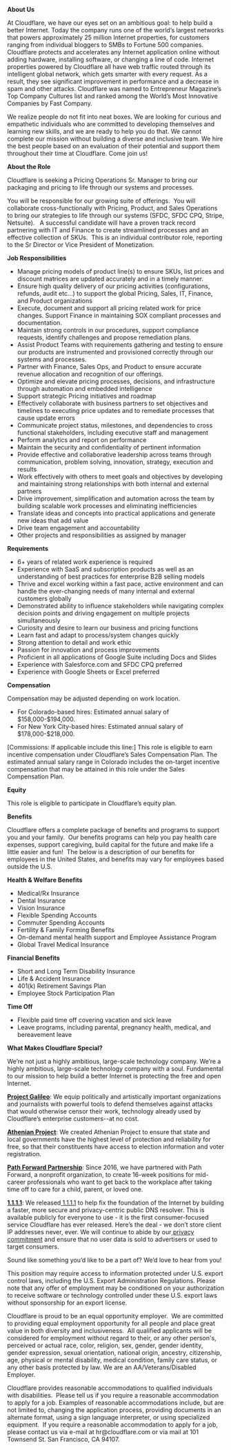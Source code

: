 <div class="content-intro">
	<div><strong>About Us</strong></div>
	<div>
		<p><span style="font-weight: 400;">At Cloudflare, we have our eyes set on an ambitious goal: to help build a better Internet. Today the company runs one of the world’s largest networks that powers approximately 25 million Internet properties, for customers ranging from individual bloggers to SMBs to Fortune 500 companies. Cloudflare protects and accelerates any Internet application online without adding hardware, installing software, or changing a line of code. Internet properties powered by Cloudflare all have web traffic routed through its intelligent global network, which gets smarter with every request. As a result, they see significant improvement in performance and a decrease in spam and other attacks. Cloudflare was named to Entrepreneur Magazine’s Top Company Cultures list and ranked among the World’s Most Innovative Companies by Fast Company.</span><span style="font-weight: 400;">&nbsp;</span></p>
		<p><span style="font-weight: 400;">We realize people do not fit into neat boxes. We are looking for curious and empathetic individuals who are committed to developing themselves and learning new skills, and we are ready to help you do that. We cannot complete our mission without building a diverse and inclusive team. We hire the best people based on an evaluation of their potential and support them throughout their time at Cloudflare. Come join us!&nbsp;</span></p>
	</div>
</div>
<p><strong>About the Role</strong></p>
<p><span style="font-weight: 400;">Cloudflare is seeking a Pricing Operations Sr. Manager to bring our packaging and pricing to life through our systems and processes.</span></p>
<p><span style="font-weight: 400;">You will be responsible for our growing suite of offerings.&nbsp; You will collaborate cross-functionally with Pricing, Product, and Sales Operations to bring our strategies to life through our systems (SFDC, SFDC CPQ, Stripe, Netsuite). &nbsp; A successful candidate will have a proven track record partnering with IT and Finance to create streamlined processes and an effective collection of SKUs.&nbsp; This is an individual contributor role, reporting to the Sr Director or Vice President of Monetization.</span></p>
<p><strong>Job Responsibilities</strong></p>
<ul>
	<li style="font-weight: 400;"><span style="font-weight: 400;">Manage pricing models of product line(s) to ensure SKUs, list prices and discount matrices are updated accurately and in a timely manner.</span></li>
	<li style="font-weight: 400;"><span style="font-weight: 400;">Ensure high quality delivery of our pricing activities (configurations, refunds, audit etc...) to support the global Pricing, Sales, IT, Finance, and Product organizations</span></li>
	<li style="font-weight: 400;"><span style="font-weight: 400;">Execute, document and support all pricing related work for price changes. Support Finance in maintaining SOX compliant processes and documentation.</span></li>
	<li style="font-weight: 400;"><span style="font-weight: 400;">Maintain strong controls in our procedures, support compliance requests, identify challenges and propose remediation plans.</span></li>
	<li style="font-weight: 400;"><span style="font-weight: 400;">Assist Product Teams with requirements gathering and testing to ensure our products are instrumented and provisioned correctly through our systems and processes.</span></li>
	<li style="font-weight: 400;"><span style="font-weight: 400;">Partner with Finance, Sales Ops, and Product to ensure accurate revenue allocation and recognition of our offerings.</span></li>
	<li style="font-weight: 400;"><span style="font-weight: 400;">Optimize and elevate pricing processes, decisions, and infrastructure through automation and embedded intelligence</span></li>
	<li style="font-weight: 400;"><span style="font-weight: 400;">Support strategic Pricing initiatives and roadmap</span></li>
	<li style="font-weight: 400;"><span style="font-weight: 400;">Effectively collaborate with business partners to set objectives and timelines to executing price updates and to remediate processes that cause update errors</span></li>
	<li style="font-weight: 400;"><span style="font-weight: 400;">Communicate project status, milestones, and dependencies to cross functional stakeholders, including executive staff and management</span></li>
	<li style="font-weight: 400;"><span style="font-weight: 400;">Perform analytics and report on performance</span></li>
	<li style="font-weight: 400;"><span style="font-weight: 400;">Maintain the security and confidentiality of pertinent information</span></li>
	<li style="font-weight: 400;"><span style="font-weight: 400;">Provide effective and collaborative leadership across teams through communication, problem solving, innovation, strategy, execution and results</span></li>
	<li style="font-weight: 400;"><span style="font-weight: 400;">Work effectively with others to meet goals and objectives by developing and maintaining strong relationships with both internal and external partners</span></li>
	<li style="font-weight: 400;"><span style="font-weight: 400;">Drive improvement, simplification and automation across the team by building scalable work processes and eliminating inefficiencies</span></li>
	<li style="font-weight: 400;"><span style="font-weight: 400;">Translate ideas and concepts into practical applications and generate new ideas that add value</span></li>
	<li style="font-weight: 400;"><span style="font-weight: 400;">Drive team engagement and accountability</span></li>
	<li style="font-weight: 400;"><span style="font-weight: 400;">Other projects and responsibilities as assigned by manager</span></li>
</ul>
<p><strong>Requirements</strong></p>
<ul>
	<li style="font-weight: 400;"><span style="font-weight: 400;">6+ years of related work experience is required</span></li>
	<li style="font-weight: 400;"><span style="font-weight: 400;">Experience with SaaS and subscription products as well as an understanding of best practices for enterprise B2B selling models</span></li>
	<li style="font-weight: 400;"><span style="font-weight: 400;">Thrive and excel working within a fast pace, active environment and can handle the ever-changing needs of many internal and external customers globally</span></li>
	<li style="font-weight: 400;"><span style="font-weight: 400;">Demonstrated ability to influence stakeholders while navigating complex decision points and driving engagement on multiple projects simultaneously</span></li>
	<li style="font-weight: 400;"><span style="font-weight: 400;">Curiosity and desire to learn our business and pricing functions</span></li>
	<li style="font-weight: 400;"><span style="font-weight: 400;">Learn fast and adapt to process/system changes quickly</span></li>
	<li style="font-weight: 400;"><span style="font-weight: 400;">Strong attention to detail and work ethic</span></li>
	<li style="font-weight: 400;"><span style="font-weight: 400;">Passion for innovation and process improvements</span></li>
	<li><span style="font-weight: 400;">Proficient in all applications of Google Suite including Docs and Slides</span></li>
	<li style="font-weight: 400;"><span style="font-weight: 400;">Experience with Salesforce.com and SFDC CPQ preferred</span></li>
	<li style="font-weight: 400;"><span style="font-weight: 400;">Experience with Google Sheets or Excel preferred</span></li>
</ul>
<p><strong>Compensation</strong></p>
<p><span style="font-weight: 400;">Compensation may be adjusted depending on work location.</span></p>
<ul>
	<li style="font-weight: 400;"><span style="font-weight: 400;">For Colorado-based hires: Estimated annual salary of $158,000-$194,000.</span></li>
	<li style="font-weight: 400;"><span style="font-weight: 400;">For New York City-based hires: Estimated annual salary of $178,000-$218,000.</span></li>
</ul>
<p><span style="font-weight: 400;">[Commissions: If applicable include this line:]</span><span style="font-weight: 400;"> This role is eligible to earn incentive compensation under Cloudflare’s Sales Compensation Plan. The estimated annual salary range in Colorado includes the on-target incentive compensation that may be attained in this role under the Sales Compensation Plan.</span></p>
<p><strong>Equity</strong></p>
<p><span style="font-weight: 400;">This role is eligible to participate in Cloudflare’s equity plan.</span></p>
<p><strong>Benefits</strong></p>
<p><span style="font-weight: 400;">Cloudflare offers a complete package of benefits and programs to support you and your family.&nbsp; Our benefits programs can help you pay health care expenses, support caregiving, build capital for the future and make life a little easier and fun!&nbsp; The below is a description of our benefits for employees in the United States, and benefits may vary for employees based outside the U.S.</span></p>
<p><strong>Health &amp; Welfare Benefits</strong></p>
<ul>
	<li style="font-weight: 400;"><span style="font-weight: 400;">Medical/Rx Insurance</span></li>
	<li style="font-weight: 400;"><span style="font-weight: 400;">Dental Insurance</span></li>
	<li style="font-weight: 400;"><span style="font-weight: 400;">Vision Insurance</span></li>
	<li style="font-weight: 400;"><span style="font-weight: 400;">Flexible Spending Accounts</span></li>
	<li style="font-weight: 400;"><span style="font-weight: 400;">Commuter Spending Accounts</span></li>
	<li style="font-weight: 400;"><span style="font-weight: 400;">Fertility &amp; Family Forming Benefits</span></li>
	<li style="font-weight: 400;"><span style="font-weight: 400;">On-demand mental health support and Employee Assistance Program</span></li>
	<li style="font-weight: 400;"><span style="font-weight: 400;">Global Travel Medical Insurance</span></li>
</ul>
<p><strong>Financial Benefits</strong></p>
<ul>
	<li style="font-weight: 400;"><span style="font-weight: 400;">Short and Long Term Disability Insurance</span></li>
	<li style="font-weight: 400;"><span style="font-weight: 400;">Life &amp; Accident Insurance</span></li>
	<li style="font-weight: 400;"><span style="font-weight: 400;">401(k) Retirement Savings Plan</span></li>
	<li style="font-weight: 400;"><span style="font-weight: 400;">Employee Stock Participation Plan</span></li>
</ul>
<p><strong>Time Off</strong></p>
<ul>
	<li style="font-weight: 400;"><span style="font-weight: 400;">Flexible paid time off covering vacation and sick leave</span></li>
	<li style="font-weight: 400;"><span style="font-weight: 400;">Leave programs, including parental, pregnancy health, medical, and bereavement leave</span></li>
</ul>
<div class="content-conclusion">
	<p><strong>What Makes Cloudflare Special?</strong></p>
	<p><span style="font-weight: 400;">We’re not just a highly ambitious, large-scale technology company. We’re a highly ambitious, large-scale technology company with a soul. Fundamental to our mission to help build a better Internet is protecting the free and open Internet.</span></p>
	<p><a href="https://blog.cloudflare.com/protecting-free-expression-online/"><strong>Project Galileo</strong></a><span style="font-weight: 400;">: We equip politically and artistically important organizations and journalists with powerful tools to defend themselves against attacks that would otherwise censor their work, technology already used by Cloudflare’s enterprise customers--at no cost.</span></p>
	<p><strong><a href="https://www.cloudflare.com/athenian/">Athenian Project</a></strong><span style="font-weight: 400;">: We created Athenian Project to ensure that state and local governments have the highest level of protection and reliability for free, so that their constituents have access to election information and voter registration.</span></p>
	<p><a href="https://blog.cloudflare.com/tag/path-forward/"><strong>Path Forward Partnership</strong></a><span style="font-weight: 400;">: Since 2016, we have partnered with Path Forward, a nonprofit organization, to create 16-week positions for mid-career professionals who want to get back to the workplace after taking time off to care for a child, parent, or loved one.</span></p>
	<p><a href="https://1.1.1.1/"><strong>1.1.1.1</strong></a><span style="font-weight: 400;">: We released</span><a href="https://1.1.1.1/"> <span style="font-weight: 400;">1.1.1.1</span></a><span style="font-weight: 400;"> to help fix the foundation of the Internet by building a faster, more secure and privacy-centric public DNS resolver. This is available publicly for everyone to use - it is the first consumer-focused service Cloudflare has ever released. Here’s the deal - we don’t store client IP addresses never, ever. We will continue to abide by our</span><a href="https://developers.cloudflare.com/1.1.1.1/privacy/public-dns-resolver"> privacy commitment</a><span style="font-weight: 400;"> and ensure that no user data is sold to advertisers or used to target consumers.</span></p>
	<p><span style="font-weight: 400;">Sound like something you’d like to be a part of? We’d love to hear from you!</span></p>
	<p><span style="font-weight: 400;">This position may require access to information protected under U.S. export control laws, including the U.S. Export Administration Regulations. Please note that any offer of employment may be conditioned on your authorization to receive software or technology controlled under these U.S. export laws without sponsorship for an export license.</span></p>
	<p><span style="font-weight: 400;">Cloudflare is proud to be an equal opportunity employer. &nbsp;We are committed to providing equal employment opportunity for all people and place great value in both diversity and inclusiveness. &nbsp;All qualified applicants will be considered for employment without regard to their, or any other person's, perceived or actual</span> <span style="font-weight: 400;">race, color, religion, sex, gender, gender identity, gender expression, sexual orientation, national origin, ancestry, citizenship, age, physical or mental disability, medical condition, family care status, or any other basis protected by law. </span><span style="font-weight: 400;">We are an AA/Veterans/Disabled Employer.</span></p>
	<p><span style="font-weight: 400;">Cloudflare provides reasonable accommodations to qualified individuals with disabilities. &nbsp;Please tell us if you require a reasonable accommodation to apply for a job. Examples of reasonable accommodations include, but are not limited to, changing the application process, providing documents in an alternate format, using a sign language interpreter, or using specialized equipment. &nbsp;If you require a reasonable accommodation to apply for a job, please contact us via e-mail at </span><span style="font-weight: 400;">hr@cloudflare.com</span><span style="font-weight: 400;"> or via mail at 101 Townsend St. San Francisco, CA 94107.</span></p>
</div>